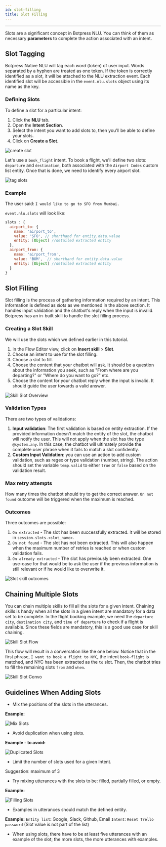 ```yaml
---
id: slot-filling
title: Slot Filling
---
```


--------------------

Slots are a significant concept in Botpress NLU. You can think of them as necessary **parameters** to complete the action associated with an intent.

## Slot Tagging

Botpress Native NLU will tag each _word_ (token) of user input. Words separated by a hyphen are treated as one token. If the token is correctly identified as a slot, it will be attached to the NLU extraction event. Each identified slot will be accessible in the `event.nlu.slots` object using its name as the key.

### Defining Slots

To define a slot for a particular intent:

1. Click the **NLU** tab.
1. Open the **Intent Section**. 
1. Select the intent you want to add slots to, then you'll be able to define your slots.
1. Click on **Create a Slot**.

![create slot](/assets/nlu-create-slot.png)

Let's use a `book_flight` intent. To book a flight, we'll define two slots: `departure` and `destination`, both associated with the `Airport Codes` custom list entity. Once that is done, we need to identify every airport slot.

![tag slots](/assets/nlu-tag-slot.png)

### Example

The user said: `I would like to go to SFO from Mumbai.`

`event.nlu.slots` will look like:

```js
slots : {
  airport_to: {
    name: 'airport_to',
    value: 'SFO', // shorthand for entity.data.value
    entity: [Object] //detailed extracted entity
  },
  airport_from: {
    name: 'airport_from',
    value: 'BOM',  // shorthand for entity.data.value
    entity: [Object] //detailed extracted entity
  }
}
```

## Slot Filling

Slot filling is the process of gathering information required by an intent. This information is defined as _slots_ as we mentioned in the above section.  It handles input validation and the chatbot's reply when the input is invalid. Botpress has an in-built skill to handle the slot filling process.

### Creating a Slot Skill

We will use the slots which we defined earlier in this tutorial.

1. In the Flow Editor view, click on **Insert skill** > **Slot**.
2. Choose an intent to use for the slot filling.
3. Choose a slot to fill.
4. Choose the content that your chatbot will ask. It should be a question about the information you seek, such as "From where are you departing?" or "Where do you want to go?" etc.
5. Choose the content for your chatbot reply when the input is invalid. It should guide the user towards a valid answer.

![Skill Slot Overview](/assets/slot-skill-overview.png)

### Validation Types

There are two types of validations:

1. **Input validation**: The first validation is based on entity extraction. If the provided information doesn't match the entity of the slot, the chatbot will notify the user. This will not apply when the slot has the type `@system.any`. In this case, the chatbot will ultimately provide the complete user phrase when it fails to match a slot confidently.
2. **Custom Input Validation**: you can use an action to add custom validation, such as regex or type validation (number, string). The action should set the variable `temp.valid` to either `true` or `false` based on the validation result.

### Max retry attempts

How many times the chatbot should try to get the correct answer. `On not found` outcome will be triggered when the maximum is reached.

### Outcomes

Three outcomes are possible:

1. `On extracted` - The slot has been successfully extracted. It will be stored in `session.slots.<slot_name>`.
2. `On not found` - The slot has not been extracted. This will also happen when the maximum number of retries is reached or when custom validation fails.
3. `On already extracted` - The slot has previously been extracted. One use-case for that would be to ask the user if the previous information is still relevant or if he would like to overwrite it.

![Slot skill outcomes](/assets/slot-skill-outcomes.png)

## Chaining Multiple Slots

You can chain multiple skills to fill all the slots for a given intent. Chaining skills is handy when all the slots in a given intent are mandatory for a data set to be complete. In the flight booking example, we need the `departure city`, `destination city`, and `time of departure` to check if a flight is available. Since these fields are mandatory, this is a good use case for skill chaining.

![Skill Slot Flow](/assets/slot-skill-flow.png)

This flow will result in a conversation like the one below. Notice that in the first phrase, `I want to book a flight to NYC`, the intent `book-flight` is matched, and NYC has been extracted as the `to` slot. Then, the chatbot tries to fill the remaining slots `from` and `when`.

![Skill Slot Convo](/assets/slot-skill-convo.png)

## Guidelines When Adding Slots

- Mix the positions of the slots in the utterances.

**Example:**

![Mix Slots](/assets/slots-mix.png)

- Avoid duplication when using slots.

**Example - to avoid:**

![Duplicated Slots](/assets/slot-mix.png)

- Limit the number of slots used for a given Intent.

Suggestion: maximum of 3

- Try mixing utterances with the slots to be: filled, partially filled, or empty.

**Example:**

![Filling Slots](/assets/slots-fill-mix.png)

- Examples in utterances should match the defined entity.

**Example:** 
  `Entity list`: Google, Slack, Github, Email
  `Intent`: `Reset Trello password` (Slot value is not part of the list)

- When using slots, there have to be at least five utterances with an example of the slot; the more slots, the more utterances with examples.
